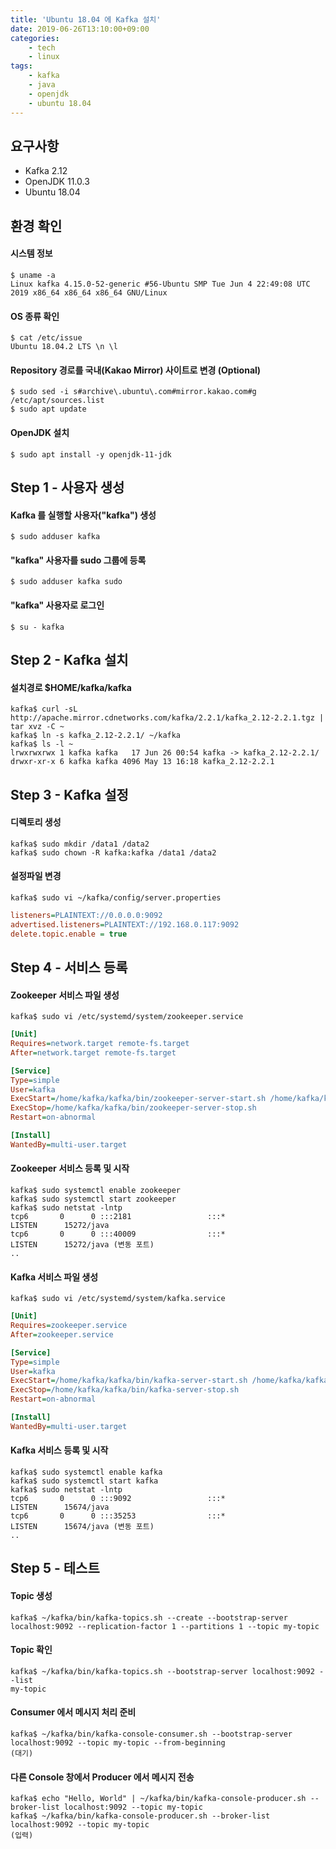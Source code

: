 ```yaml
---
title: 'Ubuntu 18.04 에 Kafka 설치'
date: 2019-06-26T13:10:00+09:00
categories:
    - tech
    - linux
tags:
    - kafka
    - java
    - openjdk
    - ubuntu 18.04
---
```


## 요구사항

* Kafka 2.12
* OpenJDK 11.0.3
* Ubuntu 18.04

## 환경 확인

#### 시스템 정보

```shell
$ uname -a
Linux kafka 4.15.0-52-generic #56-Ubuntu SMP Tue Jun 4 22:49:08 UTC 2019 x86_64 x86_64 x86_64 GNU/Linux
```

#### OS 종류 확인

```shell
$ cat /etc/issue
Ubuntu 18.04.2 LTS \n \l
```

#### Repository 경로를 국내(Kakao Mirror) 사이트로 변경 (Optional)

```shell
$ sudo sed -i s#archive\.ubuntu\.com#mirror.kakao.com#g /etc/apt/sources.list
$ sudo apt update
```

#### OpenJDK 설치

```shell
$ sudo apt install -y openjdk-11-jdk
```

## Step 1 - 사용자 생성

#### Kafka 를 실행할 사용자("kafka") 생성

```shell
$ sudo adduser kafka
```

#### "kafka" 사용자를 sudo 그룹에 등록

```shell
$ sudo adduser kafka sudo
```

#### "kafka" 사용자로 로그인

```shell
$ su - kafka
```

## Step 2 - Kafka 설치

#### 설치경로 $HOME/kafka/kafka

```shell
kafka$ curl -sL http://apache.mirror.cdnetworks.com/kafka/2.2.1/kafka_2.12-2.2.1.tgz | tar xvz -C ~
kafka$ ln -s kafka_2.12-2.2.1/ ~/kafka
kafka$ ls -l ~
lrwxrwxrwx 1 kafka kafka   17 Jun 26 00:54 kafka -> kafka_2.12-2.2.1/
drwxr-xr-x 6 kafka kafka 4096 May 13 16:18 kafka_2.12-2.2.1
```

## Step 3 - Kafka 설정

#### 디렉토리 생성

```shell
kafka$ sudo mkdir /data1 /data2
kafka$ sudo chown -R kafka:kafka /data1 /data2
```

#### 설정파일 변경

```shell
kafka$ sudo vi ~/kafka/config/server.properties
```
```ini
listeners=PLAINTEXT://0.0.0.0:9092
advertised.listeners=PLAINTEXT://192.168.0.117:9092
delete.topic.enable = true
```

## Step 4 - 서비스 등록

#### Zookeeper 서비스 파일 생성

```shell
kafka$ sudo vi /etc/systemd/system/zookeeper.service
```

```ini
[Unit]
Requires=network.target remote-fs.target
After=network.target remote-fs.target

[Service]
Type=simple
User=kafka
ExecStart=/home/kafka/kafka/bin/zookeeper-server-start.sh /home/kafka/kafka/config/zookeeper.properties
ExecStop=/home/kafka/kafka/bin/zookeeper-server-stop.sh
Restart=on-abnormal

[Install]
WantedBy=multi-user.target
```

#### Zookeeper 서비스 등록 및 시작

```shell
kafka$ sudo systemctl enable zookeeper
kafka$ sudo systemctl start zookeeper
kafka$ sudo netstat -lntp
tcp6       0      0 :::2181                 :::*                    LISTEN      15272/java
tcp6       0      0 :::40009                :::*                    LISTEN      15272/java (변동 포트)
..
```

#### Kafka 서비스 파일 생성

```shell
kafka$ sudo vi /etc/systemd/system/kafka.service
```

```ini
[Unit]
Requires=zookeeper.service
After=zookeeper.service

[Service]
Type=simple
User=kafka
ExecStart=/home/kafka/kafka/bin/kafka-server-start.sh /home/kafka/kafka/config/server.properties
ExecStop=/home/kafka/kafka/bin/kafka-server-stop.sh
Restart=on-abnormal

[Install]
WantedBy=multi-user.target
```

#### Kafka 서비스 등록 및 시작

```shell
kafka$ sudo systemctl enable kafka
kafka$ sudo systemctl start kafka
kafka$ sudo netstat -lntp
tcp6       0      0 :::9092                 :::*                    LISTEN      15674/java
tcp6       0      0 :::35253                :::*                    LISTEN      15674/java (변동 포트)
..
```

## Step 5 - 테스트

#### Topic 생성

```shell
kafka$ ~/kafka/bin/kafka-topics.sh --create --bootstrap-server localhost:9092 --replication-factor 1 --partitions 1 --topic my-topic
```

#### Topic 확인

```shell
kafka$ ~/kafka/bin/kafka-topics.sh --bootstrap-server localhost:9092 --list
my-topic
```

#### Consumer 에서 메시지 처리 준비

```shell
kafka$ ~/kafka/bin/kafka-console-consumer.sh --bootstrap-server localhost:9092 --topic my-topic --from-beginning
(대기)
```

#### 다른 Console 창에서 Producer 에서 메시지 전송

```shell
kafka$ echo "Hello, World" | ~/kafka/bin/kafka-console-producer.sh --broker-list localhost:9092 --topic my-topic
kafka$ ~/kafka/bin/kafka-console-producer.sh --broker-list localhost:9092 --topic my-topic
(입력)
```